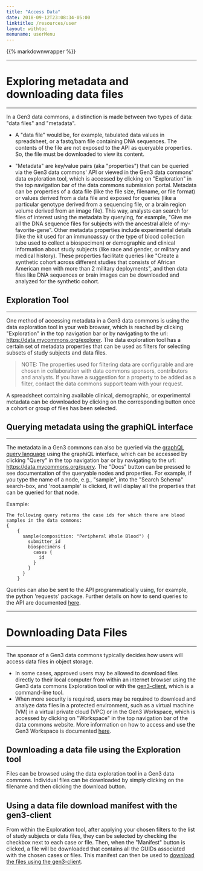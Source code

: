 ```yaml
---
title: "Access Data"
date: 2018-09-12T23:08:34-05:00
linktitle: /resources/user
layout: withtoc
menuname: userMenu
---
```

{{% markdownwrapper %}}
* * *
# Exploring metadata and downloading data files

* * *
In a Gen3 data commons, a distinction is made between two types of data: "data files" and "metadata".

* A "data file" would be, for example, tabulated data values in spreadsheet, or a fastq/bam file containing DNA sequences. The contents of the file are not exposed to the API as queryable properties. So, the file must be downloaded to view its content.

* "Metadata" are key/value pairs (aka "properties") that can be queried via the Gen3 data commons' API or viewed in the Gen3 data commons' data exploration tool, which is accessed by clicking on "Exploration" in the top navigation bar of the data commons submission portal. Metadata can be properties of a data file (like the file size, filename, or file format) or values derived from a data file and exposed for queries (like a particular genotype derived from a sequencing file, or a brain region volume derived from an image file). This way, analysts can search for files of interest using the metadata by querying, for example, "Give me all the DNA sequence files for subjects with the ancestral allele of my-favorite-gene". Other metadata properties include experimental details (like the kit used for an immunoassay or the type of blood collection tube used to collect a biospecimen) or demographic and clinical information about study subjects (like race and gender, or military and medical history). These properties facilitate queries like "Create a synthetic cohort across different studies that consists of African American men with more than 2 military deployments", and then data files like DNA sequences or brain images can be downloaded and analyzed for the synthetic cohort.

## Exploration Tool
* * *
One method of accessing metadata in a Gen3 data commons is using the data exploration tool in your web browser, which is reached by clicking "Exploration" in the top navigation bar or by navigating to the url: https://data.mycommons.org/explorer.
The data exploration tool has a certain set of metadata properties that can be used as filters for selecting subsets of study subjects and data files.

> NOTE: The properties used for filtering data are configurable and are chosen in collaboration with data commons sponsors, contributors and analysts. If you have a suggestion for a property to be added as a filter, contact the data commons support team with your request.

<!--
Custom filters can also be added by clicking on the "add a custom filter" button. Begin typing the property you'd like to add as a custom filter and then select it. You can then enter the values of that property to filter data on.
-->

A spreadsheet containing available clinical, demographic, or experimental metadata can be downloaded by clicking on the corresponding button once a cohort or group of files has been selected.

## Querying metadata using the graphiQL interface
* * *

The metadata in a Gen3 commons can also be queried via the [graphQL query language](https://graphql.org/) using the graphiQL interface, which can be accessed by clicking "Query" in the top navigation bar or by navigating to the url: https://data.mycommons.org/query.
The "Docs" button can be pressed to see documentation of the queryable nodes and properties. For example, if you type the name of a node, e.g., "sample", into the "Search Schema" search-box, and 'root.sample' is clicked, it will display all the properties that can be queried for that node.

Example:
```
The following query returns the case ids for which there are blood samples in the data commons:
{
	{
	  sample(composition: "Peripheral Whole Blood") {
	    submitter_id
	    biospecimens {
	      cases {
	        id
	      }
	    }
	  }
	}
```

Queries can also be sent to the API programmatically using, for example, the python 'requests' package. Further details on how to send queries to the API are documented [here](/resources/user/using-api).

* * *
# Downloading Data Files
* * *
The sponsor of a Gen3 data commons typically decides how users will access data files in object storage.
* In some cases, approved users may be allowed to download files directly to their local computer from within an internet browser using the Gen3 data commons Exploration tool or with the [gen3-client](/resources/user/gen3-client), which is a command-line tool.
* When more security is required, users may be required to download and analyze data files in a protected environment, such as a virtual machine (VM) in a virtual private cloud (VPC) or in the Gen3 Workspace, which is accessed by clicking on "Workspace" in the top navigation bar of the data commons website. More information on how to access and use the Gen3 Workspace is documented [here](/resources/user/analyze-data).

## Downloading a data file using the Exploration tool
Files can be browsed using the data exploration tool in a Gen3 data commons. Individual files can be downloaded by simply clicking on the filename and then clicking the download button.

## Using a data file download manifest with the gen3-client
From within the Exploration tool, after applying your chosen filters to the list of study subjects or data files, they can be selected by checking the checkbox next to each case or file. Then, when the "Manifest" button is clicked, a file will be downloaded that contains all the GUIDs associated with the chosen cases or files. This manifest can then be used to [download the files using the gen3-client](/resources/user/gen3-client).

